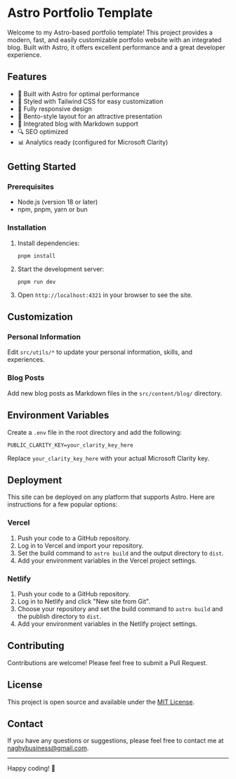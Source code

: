 # Astro Portfolio Template

Welcome to my Astro-based portfolio template! This project provides a modern, fast, and easily customizable portfolio website with an integrated blog. Built with Astro, it offers excellent performance and a great developer experience.

## Features

- 🚀 Built with Astro for optimal performance
- 🎨 Styled with Tailwind CSS for easy customization
- 📱 Fully responsive design
- 🧩 Bento-style layout for an attractive presentation
- 📝 Integrated blog with Markdown support
- 🔍 SEO optimized
- 📊 Analytics ready (configured for Microsoft Clarity)

## Getting Started

### Prerequisites

- Node.js (version 18 or later)
- npm, pnpm, yarn or bun

### Installation

1. Install dependencies:

   ```
   pnpm install
   ```

2. Start the development server:

   ```
   pnpm run dev
   ```

3. Open `http://localhost:4321` in your browser to see the site.

## Customization

### Personal Information

Edit `src/utils/*` to update your personal information, skills, and experiences.

### Blog Posts

Add new blog posts as Markdown files in the `src/content/blog/` directory.

## Environment Variables

Create a `.env` file in the root directory and add the following:

```
PUBLIC_CLARITY_KEY=your_clarity_key_here
```

Replace `your_clarity_key_here` with your actual Microsoft Clarity key.

## Deployment

This site can be deployed on any platform that supports Astro. Here are instructions for a few popular options:

### Vercel

1. Push your code to a GitHub repository.
2. Log in to Vercel and import your repository.
3. Set the build command to `astro build` and the output directory to `dist`.
4. Add your environment variables in the Vercel project settings.

### Netlify

1. Push your code to a GitHub repository.
2. Log in to Netlify and click "New site from Git".
3. Choose your repository and set the build command to `astro build` and the publish directory to `dist`.
4. Add your environment variables in the Netlify project settings.

## Contributing

Contributions are welcome! Please feel free to submit a Pull Request.

## License

This project is open source and available under the [MIT License](LICENSE).

## Contact

If you have any questions or suggestions, please feel free to contact me at [naghybusiness@gmail.com](mailto:naghybusiness@gmail.com).

---

Happy coding! 🚀
